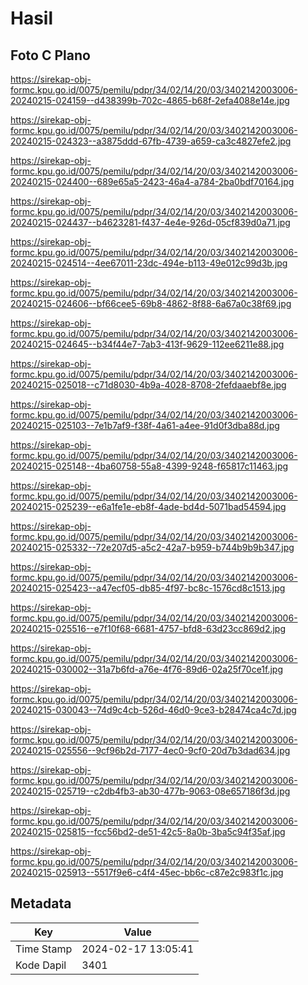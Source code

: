 # Hasil

## Foto C Plano

https://sirekap-obj-formc.kpu.go.id/0075/pemilu/pdpr/34/02/14/20/03/3402142003006-20240215-024159--d438399b-702c-4865-b68f-2efa4088e14e.jpg

https://sirekap-obj-formc.kpu.go.id/0075/pemilu/pdpr/34/02/14/20/03/3402142003006-20240215-024323--a3875ddd-67fb-4739-a659-ca3c4827efe2.jpg

https://sirekap-obj-formc.kpu.go.id/0075/pemilu/pdpr/34/02/14/20/03/3402142003006-20240215-024400--689e65a5-2423-46a4-a784-2ba0bdf70164.jpg

https://sirekap-obj-formc.kpu.go.id/0075/pemilu/pdpr/34/02/14/20/03/3402142003006-20240215-024437--b4623281-f437-4e4e-926d-05cf839d0a71.jpg

https://sirekap-obj-formc.kpu.go.id/0075/pemilu/pdpr/34/02/14/20/03/3402142003006-20240215-024514--4ee67011-23dc-494e-b113-49e012c99d3b.jpg

https://sirekap-obj-formc.kpu.go.id/0075/pemilu/pdpr/34/02/14/20/03/3402142003006-20240215-024606--bf66cee5-69b8-4862-8f88-6a67a0c38f69.jpg

https://sirekap-obj-formc.kpu.go.id/0075/pemilu/pdpr/34/02/14/20/03/3402142003006-20240215-024645--b34f44e7-7ab3-413f-9629-112ee6211e88.jpg

https://sirekap-obj-formc.kpu.go.id/0075/pemilu/pdpr/34/02/14/20/03/3402142003006-20240215-025018--c71d8030-4b9a-4028-8708-2fefdaaebf8e.jpg

https://sirekap-obj-formc.kpu.go.id/0075/pemilu/pdpr/34/02/14/20/03/3402142003006-20240215-025103--7e1b7af9-f38f-4a61-a4ee-91d0f3dba88d.jpg

https://sirekap-obj-formc.kpu.go.id/0075/pemilu/pdpr/34/02/14/20/03/3402142003006-20240215-025148--4ba60758-55a8-4399-9248-f65817c11463.jpg

https://sirekap-obj-formc.kpu.go.id/0075/pemilu/pdpr/34/02/14/20/03/3402142003006-20240215-025239--e6a1fe1e-eb8f-4ade-bd4d-5071bad54594.jpg

https://sirekap-obj-formc.kpu.go.id/0075/pemilu/pdpr/34/02/14/20/03/3402142003006-20240215-025332--72e207d5-a5c2-42a7-b959-b744b9b9b347.jpg

https://sirekap-obj-formc.kpu.go.id/0075/pemilu/pdpr/34/02/14/20/03/3402142003006-20240215-025423--a47ecf05-db85-4f97-bc8c-1576cd8c1513.jpg

https://sirekap-obj-formc.kpu.go.id/0075/pemilu/pdpr/34/02/14/20/03/3402142003006-20240215-025516--e7f10f68-6681-4757-bfd8-63d23cc869d2.jpg

https://sirekap-obj-formc.kpu.go.id/0075/pemilu/pdpr/34/02/14/20/03/3402142003006-20240215-030002--31a7b6fd-a76e-4f76-89d6-02a25f70ce1f.jpg

https://sirekap-obj-formc.kpu.go.id/0075/pemilu/pdpr/34/02/14/20/03/3402142003006-20240215-030043--74d9c4cb-526d-46d0-9ce3-b28474ca4c7d.jpg

https://sirekap-obj-formc.kpu.go.id/0075/pemilu/pdpr/34/02/14/20/03/3402142003006-20240215-025556--9cf96b2d-7177-4ec0-9cf0-20d7b3dad634.jpg

https://sirekap-obj-formc.kpu.go.id/0075/pemilu/pdpr/34/02/14/20/03/3402142003006-20240215-025719--c2db4fb3-ab30-477b-9063-08e657186f3d.jpg

https://sirekap-obj-formc.kpu.go.id/0075/pemilu/pdpr/34/02/14/20/03/3402142003006-20240215-025815--fcc56bd2-de51-42c5-8a0b-3ba5c94f35af.jpg

https://sirekap-obj-formc.kpu.go.id/0075/pemilu/pdpr/34/02/14/20/03/3402142003006-20240215-025913--5517f9e6-c4f4-45ec-bb6c-c87e2c983f1c.jpg


## Metadata

| Key        | Value               |
| ---------- | ------------------- |
| Time Stamp | 2024-02-17 13:05:41 |
| Kode Dapil | 3401                |



